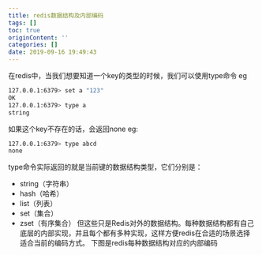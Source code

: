 ```yaml
---
title: redis数据结构及内部编码
tags: []
toc: true
originContent: ''
categories: []
date: 2019-09-16 19:49:43
---
```


在redis中，当我们想要知道一个key的类型的时候，我们可以使用type命令
eg
```sh
127.0.0.1:6379> set a "123"
OK
127.0.0.1:6379> type a
string
```
如果这个key不存在的话，会返回none
eg:
```sh
127.0.0.1:6379> type abcd
none
```

type命令实际返回的就是当前键的数据结构类型，它们分别是：
- string（字符串）
- hash（哈希）
- list（列表）
- set（集合）
- zset（有序集合）
但这些只是Redis对外的数据结构。每种数据结构都有自己底层的内部实现，并且每个都有多种实现，这样方便redis在合适的场景选择适合当前的编码方式。
下图是redis每种数据结构对应的内部编码
